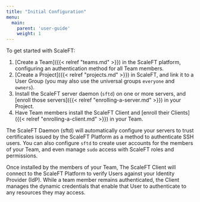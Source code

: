 ```yaml
---
title: "Initial Configuration"
menu:
  main:
    parent: 'user-guide'
    weight: 1
---
```


To get started with ScaleFT:

1. [Create a Team]({{< relref "teams.md" >}}) in the ScaleFT platform, configuring an authentication method for all Team members.
2. [Create a Project]({{< relref "projects.md" >}}) in ScaleFT, and link it to a User Group (you may also use the universal groups `everyone` and `owners`).
3. Install the ScaleFT server daemon (`sftd`) on one or more servers, and [enroll those servers]({{< relref "enrolling-a-server.md" >}}) in your Project.
4. Have Team members install the ScaleFT Client and [enroll their Clients]({{< relref "enrolling-a-client.md" >}}) in your Team.

The ScaleFT Daemon (sftd) will automatically configure your servers to trust certificates issued by the ScaleFT Platform as a method to authenticate SSH users. You can also configure `sftd` to create user accounts for the members of your Team, and even manage `sudo` access with ScaleFT roles and permissions.

Once installed by the members of your Team, The ScaleFT Client will connect to the ScaleFT Platform to verify Users against your Identity Provider (IdP). While a team member remains authenticated, the Client manages the dynamic credentials that enable that User to authenticate to any resources they may access.
